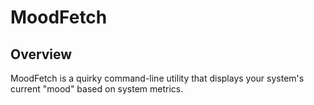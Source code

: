 # MoodFetch

## Overview
MoodFetch is a quirky command-line utility that displays your system's current "mood" based on system metrics.
